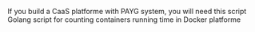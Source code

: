 If you build a CaaS platforme with PAYG system, you will need this script
Golang script for counting containers running time in Docker platforme
